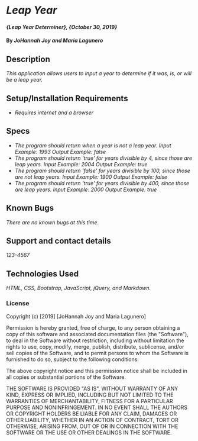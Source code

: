 # _Leap Year_

#### _{Leap Year Determiner}, {October 30, 2019}_

#### By _**JoHannah Joy and Maria Lagunero**_

## Description

_This application allows users to input a year to determine if it was, is, or will be a leap year._

## Setup/Installation Requirements

* _Requires internet and a browser_

## Specs

* _The program should return when a year is not a leap year.
Input Example: 1993
Output Example: false_
* _The program should return 'true' for years divisible by 4, since those are leap years.
Input Example: 2004
Output Example: true_
* _The program should return 'false' for years divisible by 100, since those are not leap years.
Input Example: 1900
Output Example: false_
* _The program should return 'true' for years divisible by 400, since those are leap years.
Input Example: 2000
Output Example: true_

## Known Bugs

_There are no known bugs at this time._

## Support and contact details

_123-4567_

## Technologies Used

_HTML, CSS, Bootstrap, JavaScript, jQuery, and Markdown._

### License

Copyright (c) [2019] [JoHannah Joy and Maria Lagunero]

Permission is hereby granted, free of charge, to any person obtaining a copy
of this software and associated documentation files (the "Software"), to deal
in the Software without restriction, including without limitation the rights
to use, copy, modify, merge, publish, distribute, sublicense, and/or sell
copies of the Software, and to permit persons to whom the Software is
furnished to do so, subject to the following conditions:

The above copyright notice and this permission notice shall be included in all
copies or substantial portions of the Software.

THE SOFTWARE IS PROVIDED "AS IS", WITHOUT WARRANTY OF ANY KIND, EXPRESS OR
IMPLIED, INCLUDING BUT NOT LIMITED TO THE WARRANTIES OF MERCHANTABILITY,
FITNESS FOR A PARTICULAR PURPOSE AND NONINFRINGEMENT. IN NO EVENT SHALL THE
AUTHORS OR COPYRIGHT HOLDERS BE LIABLE FOR ANY CLAIM, DAMAGES OR OTHER
LIABILITY, WHETHER IN AN ACTION OF CONTRACT, TORT OR OTHERWISE, ARISING FROM,
OUT OF OR IN CONNECTION WITH THE SOFTWARE OR THE USE OR OTHER DEALINGS IN THE
SOFTWARE.
